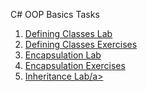 <p>C# OOP Basics Tasks</p>
<ol>
<li><a href="https://github.com/IliyanPopov/SoftwareUniversity/tree/master/C%23OOP/C%23OOP-Basics/1DefiningClassesLab">Defining Classes Lab</a></li>
<li><a href="https://github.com/IliyanPopov/SoftwareUniversity/tree/master/C%23OOP/C%23OOP-Basics/2DefiningClassesExercises">Defining Classes Exercises</a></li>
<li><a href="https://github.com/IliyanPopov/SoftwareUniversity/tree/master/C%23OOP/C%23OOP-Basics/3EncapsulationLab">Encapsulation Lab</a></li>
<li><a href="https://github.com/IliyanPopov/SoftwareUniversity/tree/master/C%23OOP/C%23OOP-Basics/4EncapsulationExercises">Encapsulation Exercises</a></li>
<li><a href="https://github.com/IliyanPopov/SoftwareUniversity/tree/master/C%23OOP/C%23OOP-Basics/5InheritanceLab">Inheritance Lab/a></li>
</ol>



